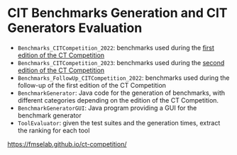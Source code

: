 # CIT Benchmarks Generation and CIT Generators Evaluation

* `Benchmarks_CITCompetition_2022`: benchmarks used during the [first edition of the CT Competition](https://fmselab.github.io/ct-competition/index2022.html)
* `Benchmarks_CITCompetition_2023`: benchmarks used during the [second edition of the CT Competition](https://fmselab.github.io/ct-competition/)
* `Benchmarks_FollowUp_CITCompetition_2022`: benchmarks used during the follow-up of the first edition of the CT Competition
* `BenchmarkGenerator`: Java code for the generation of benchmarks, with different categories depending on the edition of the CT Competition.
* `BenchmarkGeneratorGUI`: Java program providing a GUI for the benchmark generator
* `ToolEvaluator`: given the test suites and the generation times, extract the ranking for each tool


https://fmselab.github.io/ct-competition/
